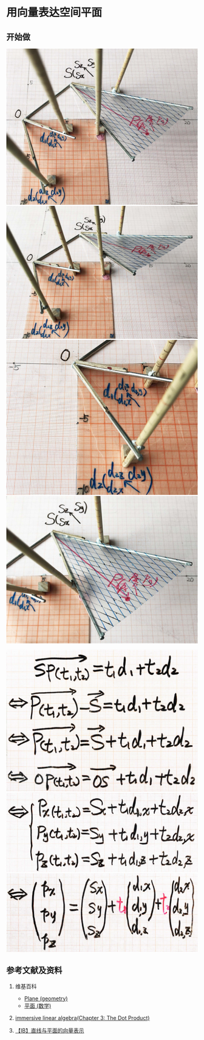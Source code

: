 ﻿# 用向量表达空间平面

## 开始做

![](/images/线性代数/用向量表达空间解析几何中的线和面等/用向量表达空间平面/1a1.jpg)
![](/images/线性代数/用向量表达空间解析几何中的线和面等/用向量表达空间平面/1a2.jpg)
![](/images/线性代数/用向量表达空间解析几何中的线和面等/用向量表达空间平面/1a3.jpg)
![](/images/线性代数/用向量表达空间解析几何中的线和面等/用向量表达空间平面/1a4.jpg)

![](/images/线性代数/用向量表达空间解析几何中的线和面等/用向量表达空间平面/2a1.jpg)
![](/images/线性代数/用向量表达空间解析几何中的线和面等/用向量表达空间平面/2a2.jpg)
![](/images/线性代数/用向量表达空间解析几何中的线和面等/用向量表达空间平面/2a3.jpg)

## 参考文献及资料

1. 维基百科
	- [Plane (geometry)](https://en.wikipedia.org/wiki/Plane_(geometry)) 
	- [平面 (数学)](https://zh.wikipedia.org/wiki/%E5%B9%B3%E9%9D%A2_(%E6%95%B0%E5%AD%A6)) 
	
2. [immersive linear algebra(Chapter 3: The Dot Product)](http://immersivemath.com/ila/ch03_dotproduct/ch03.html)
3. [【IB】直线与平面的向量表示](https://zhuanlan.zhihu.com/p/73397884)